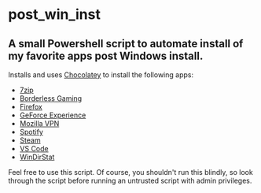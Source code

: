 # post_win_inst

## A small Powershell script to automate install of my favorite apps post Windows install.

Installs and uses [Chocolatey](https://chocolatey.org/) to install the following apps:
- [7zip](https://www.7-zip.org/a/7z2102-x64.exe)
- [Borderless Gaming](https://github.com/Codeusa/Borderless-Gaming/releases/latest)
- [Firefox](https://download.mozilla.org/?product=firefox-stub&os=win&lang=en-US)
- [GeForce Experience](https://www.nvidia.com/en-us/geforce/geforce-experience/download/)
- [Mozilla VPN](https://vpn.mozilla.org/r/vpn/download/windows)
- [Spotify](https://www.spotify.com/us/download/windows/)
- [Steam](https://cdn.cloudflare.steamstatic.com/client/installer/SteamSetup.exe)
- [VS Code](https://code.visualstudio.com/sha/download?build=stable&os=win32-x64)
- [WinDirStat](https://sourceforge.net/projects/windirstat/files/latest/download)

Feel free to use this script.
Of course, you shouldn't run this blindly, so look through the script before running an untrusted script with admin privileges.
